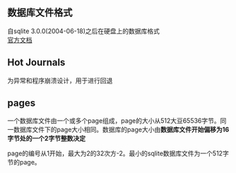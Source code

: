 ## 数据库文件格式

自sqlite 3.0.0(2004-06-18)之后在硬盘上的数据库格式<br/>
[官方文档](https://www.sqlite.org/fileformat2.html)

## Hot Journals

为异常和程序崩溃设计，用于进行回退



## pages

一个数据库文件由一个或多个page组成，page的大小从512大豆65536字节。同一数据库文件下的page大小相同。数据库的page大小由**数据库文件开始偏移为16字节处的一个2字节整数决定**

page的编号从1开始，最大为2的32次方-2。最小的sqlite数据库文件为一个512字节的page。




